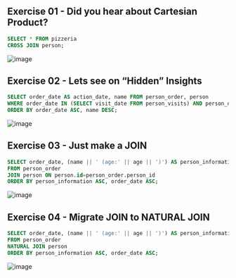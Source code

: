 ## Exercise 01 - Did you hear about Cartesian Product?

```sql
SELECT * FROM pizzeria
CROSS JOIN person;
```

![image](https://github.com/calotesversicolor/db_pr/assets/78222610/7c187ab0-655a-4154-bd5b-2aecc73371a9)


## Exercise 02 - Lets see on “Hidden” Insights

```sql
SELECT order_date AS action_date, name FROM person_order, person
WHERE order_date IN (SELECT visit_date FROM person_visits) AND person_order.person_id = person.id
ORDER BY order_date ASC, name DESC;
```

![image](https://github.com/calotesversicolor/db_pr/assets/78222610/707eedfa-887a-4cb4-bbde-4147320afb9b)


## Exercise 03 - Just make a JOIN

```sql
SELECT order_date, (name || ' (age:' || age || ')') AS person_information 
FROM person_order
JOIN person ON person.id=person_order.person_id
ORDER BY person_information ASC, order_date ASC;
```

![image](https://github.com/calotesversicolor/db_pr/assets/78222610/1d8d6f89-d9ce-4ddb-bd9d-4b8e0fab82c1)


## Exercise 04 - Migrate JOIN to NATURAL JOIN

```sql
SELECT order_date, (name || ' (age:' || age || ')') AS person_information 
FROM person_order
NATURAL JOIN person
ORDER BY person_information ASC, order_date ASC;
```

![image](https://github.com/calotesversicolor/db_pr/assets/78222610/c817a0e6-dbb6-4f83-b9b6-c250aa79c5e8)
